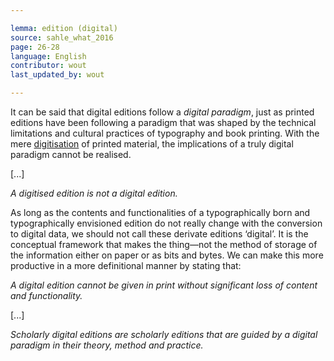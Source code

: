 ```yaml
---

lemma: edition (digital)
source: sahle_what_2016
page: 26-28
language: English
contributor: wout
last_updated_by: wout

---
```


It can be said that digital editions follow a _digital paradigm_, just as printed editions have been following a paradigm that was shaped by the technical limitations and cultural practices of typography and book printing. With the mere [digitisation](digitization.html) of printed material, the implications of a truly digital paradigm cannot be realised.

[...]

  _A digitised edition is not a digital edition._

As long as the contents and functionalities of a typographically born and typographically envisioned edition do not really change with the conversion to digital data, we should not call these derivate editions ‘digital’. It is the conceptual framework that makes the thing—not the method of storage of the information either on paper or as bits and bytes. We can make this more productive in a more definitional manner by stating that:

  _A digital edition cannot be given in print without significant loss of content and functionality._

[...]

  _Scholarly digital editions are scholarly editions that are guided by a digital paradigm in their theory, method and practice._
